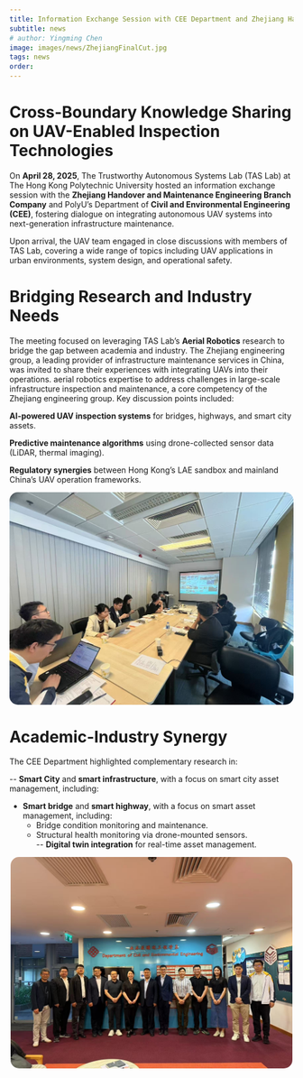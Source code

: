 ```yaml
---
title: Information Exchange Session with CEE Department and Zhejiang Handover and Maintenance Engineering Branch Company
subtitle: news
# author: Yingming Chen
image: images/news/ZhejiangFinalCut.jpg
tags: news
order: 
---
```


# Cross-Boundary Knowledge Sharing on UAV-Enabled Inspection Technologies
On **April 28, 2025**, The Trustworthy Autonomous Systems Lab (TAS Lab) at The Hong Kong Polytechnic University hosted an information exchange session with the **Zhejiang Handover and Maintenance Engineering Branch Company** and PolyU’s Department of **Civil and Environmental Engineering (CEE)**, fostering dialogue on integrating autonomous UAV systems into next-generation infrastructure maintenance.

Upon arrival, the UAV team engaged in close discussions with members of TAS Lab, covering a wide range of topics including UAV applications in urban environments, system design, and operational safety.

# Bridging Research and Industry Needs
The meeting focused on leveraging TAS Lab’s **Aerial Robotics** research to bridge the gap between academia and industry. The Zhejiang engineering group, a leading provider of infrastructure maintenance services in China, was invited to share their experiences with integrating UAVs into their operations.
aerial robotics expertise to address challenges in large-scale infrastructure inspection and maintenance, a core competency of the Zhejiang engineering group. Key discussion points included:

**AI-powered UAV inspection systems** for bridges, highways, and smart city assets.

**Predictive maintenance algorithms** using drone-collected sensor data (LiDAR, thermal imaging).

**Regulatory synergies** between Hong Kong’s LAE sandbox and mainland China’s UAV operation frameworks.
<div style="text-align: center; margin-bottom: 20px; display: flex; justify-content: center; gap: 20px;">
  <img src="https://github.com/PolyU-TASLAB/polyu-taslab.github.io/raw/main/images/news/CEEmeeting.jpg" alt="Banner" 
       style="width: 100%; height: auto; object-fit: cover; border-radius: 15px;">
</div>

# Academic-Industry Synergy
The CEE Department highlighted complementary research in:

-- **Smart City** and **smart infrastructure**, with a focus on smart city asset management, including:
- **Smart bridge** and **smart highway**, with a focus on smart asset management, including:
    -   Bridge condition monitoring and maintenance. 
    -   Structural health monitoring via drone-mounted sensors.   
-- **Digital twin integration** for real-time asset management.



<div style="display: flex; justify-content: center; margin-bottom: 20px;">
  <img src="https://github.com/PolyU-TASLAB/polyu-taslab.github.io/raw/main/images/news/ZhejiangFinalCut.jpg" alt="Banner" 
       style="width: 100%; height: auto; object-fit: cover; max-width: 500px; margin: 0 10px; border-radius: 15px;">
</div>

